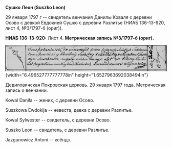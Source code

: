 **Сушко Леон (Suszko Leon)**

29 января 1797 г -- свидетель венчания Данилы Коваля с деревни Осово с
девкой Евдокией Сушко с деревни Разлитье (НИАБ 136-13-920, лист 4,
№3/1797-б (ориг)).

**НИАБ 136-13-920:** Лист 4. **Метрическая запись №3/1797-б (ориг).**

![](./media/c7c121ee047f599afb1861c6cecc74b38ae5da8e.png){width="6.496527777777778in"
height="1.6527963692038494in"}

Дедиловичская Покровская церковь. 29 января 1797 года. Метрическая
запись о венчании.

Kowal Daniła -- жених, с деревни Осовo.

Suszkowa Ewdokija -- невеста, девка с деревни Разлитье.

Kowal Sylwester -- свидетель, с деревни Осовo.

Suszko Leon -- свидетель, с деревни Разлитье.

Jazgunowicz Antoni -- ксёндз.
